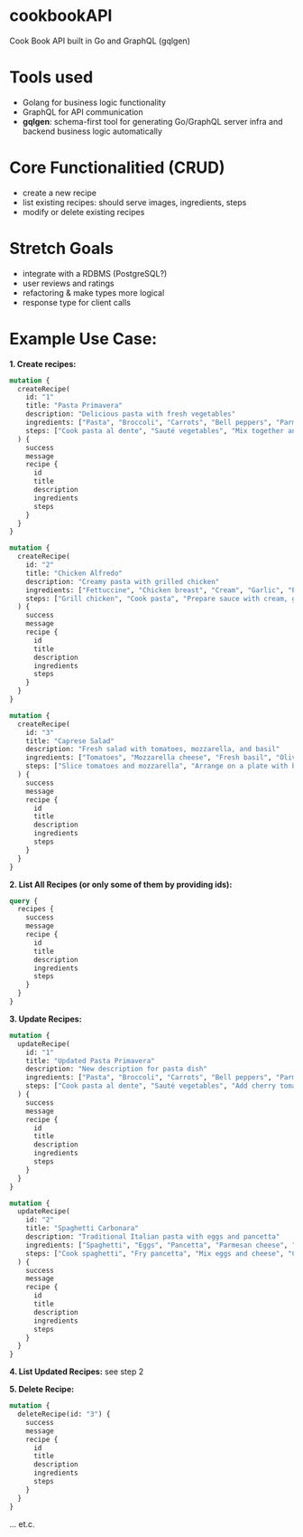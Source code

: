 # cookbookAPI
Cook Book API built in Go and GraphQL (gqlgen)

# Tools used
- Golang for business logic functionality
- GraphQL for API communication
- **gqlgen**: schema-first tool for generating Go/GraphQL server infra and backend business logic automatically

# Core Functionalitied (CRUD)
- create a new recipe
- list existing recipes: should serve images, ingredients, steps
- modify or delete existing recipes

# Stretch Goals
- integrate with a RDBMS (PostgreSQL?)
- user reviews and ratings
- refactoring & make types more logical
- response type for client calls

# Example Use Case:
**1. Create recipes:**
```graphql
mutation {
  createRecipe(
    id: "1"
    title: "Pasta Primavera"
    description: "Delicious pasta with fresh vegetables"
    ingredients: ["Pasta", "Broccoli", "Carrots", "Bell peppers", "Parmesan cheese"]
    steps: ["Cook pasta al dente", "Sauté vegetables", "Mix together and serve with Parmesan"]
  ) {
    success
    message
    recipe {
      id
      title
      description
      ingredients
      steps
    }
  }
}

mutation {
  createRecipe(
    id: "2"
    title: "Chicken Alfredo"
    description: "Creamy pasta with grilled chicken"
    ingredients: ["Fettuccine", "Chicken breast", "Cream", "Garlic", "Parmesan cheese"]
    steps: ["Grill chicken", "Cook pasta", "Prepare sauce with cream, garlic, and cheese", "Combine and serve"]
  ) {
    success
    message
    recipe {
      id
      title
      description
      ingredients
      steps
    }
  }
}

mutation {
  createRecipe(
    id: "3"
    title: "Caprese Salad"
    description: "Fresh salad with tomatoes, mozzarella, and basil"
    ingredients: ["Tomatoes", "Mozzarella cheese", "Fresh basil", "Olive oil", "Balsamic vinegar"]
    steps: ["Slice tomatoes and mozzarella", "Arrange on a plate with basil leaves", "Drizzle with olive oil and balsamic vinegar", "Season with salt and pepper"]
  ) {
    success
    message
    recipe {
      id
      title
      description
      ingredients
      steps
    }
  }
}
```

**2. List All Recipes (or only some of them by providing ids):**
```graphql
query {
  recipes {
    success
    message
    recipe {
      id
      title
      description
      ingredients
      steps
    }
  }
}
```

**3. Update Recipes:**
```graphql
mutation {
  updateRecipe(
    id: "1"
    title: "Updated Pasta Primavera"
    description: "New description for pasta dish"
    ingredients: ["Pasta", "Broccoli", "Carrots", "Bell peppers", "Parmesan cheese", "Cherry tomatoes"]
    steps: ["Cook pasta al dente", "Sauté vegetables", "Add cherry tomatoes", "Mix together and serve with Parmesan"]
  ) {
    success
    message
    recipe {
      id
      title
      description
      ingredients
      steps
    }
  }
}

mutation {
  updateRecipe(
    id: "2"
    title: "Spaghetti Carbonara"
    description: "Traditional Italian pasta with eggs and pancetta"
    ingredients: ["Spaghetti", "Eggs", "Pancetta", "Parmesan cheese", "Black pepper"]
    steps: ["Cook spaghetti", "Fry pancetta", "Mix eggs and cheese", "Combine and serve with black pepper"]
  ) {
    success
    message
    recipe {
      id
      title
      description
      ingredients
      steps
    }
  }
}
```
**4. List Updated Recipes:** see step 2

**5. Delete Recipe:**
```graphql
mutation {
  deleteRecipe(id: "3") {
    success
    message
    recipe {
      id
      title
      description
      ingredients
      steps
    }
  }
}
```
... et.c.